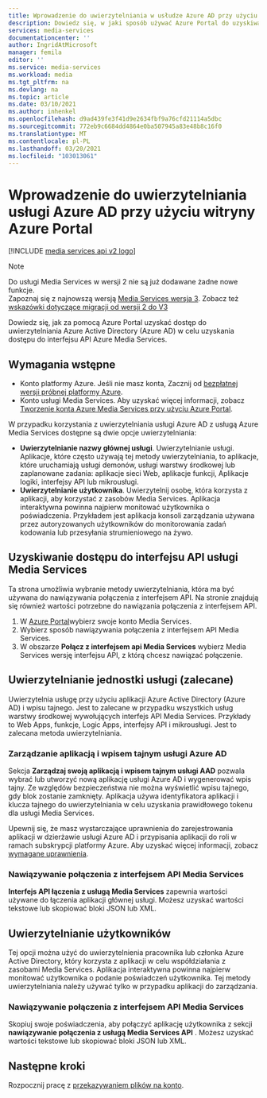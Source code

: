 ```yaml
---
title: Wprowadzenie do uwierzytelniania w usłudze Azure AD przy użyciu Azure Portal | Microsoft Docs
description: Dowiedz się, w jaki sposób używać Azure Portal do uzyskiwania dostępu do uwierzytelniania Azure Active Directory (Azure AD) w celu korzystania z interfejsu API Azure Media Services.
services: media-services
documentationcenter: ''
author: IngridAtMicrosoft
manager: femila
editor: ''
ms.service: media-services
ms.workload: media
ms.tgt_pltfrm: na
ms.devlang: na
ms.topic: article
ms.date: 03/10/2021
ms.author: inhenkel
ms.openlocfilehash: d9ad439fe3f41d9e2634fbf9a76cfd21114a5dbc
ms.sourcegitcommit: 772eb9c6684dd4864e0ba507945a83e48b8c16f0
ms.translationtype: MT
ms.contentlocale: pl-PL
ms.lasthandoff: 03/20/2021
ms.locfileid: "103013061"
---
```

# <a name="get-started-with-azure-ad-authentication-by-using-the-azure-portal"></a>Wprowadzenie do uwierzytelniania usługi Azure AD przy użyciu witryny Azure Portal

[!INCLUDE [media services api v2 logo](./includes/v2-hr.md)]

> [!NOTE]
> Do usługi Media Services w wersji 2 nie są już dodawane żadne nowe funkcje. <br/>Zapoznaj się z najnowszą wersją [Media Services wersja 3](../latest/index.yml). Zobacz też [wskazówki dotyczące migracji od wersji 2 do V3](../latest/migrate-v-2-v-3-migration-introduction.md)

Dowiedz się, jak za pomocą Azure Portal uzyskać dostęp do uwierzytelniania Azure Active Directory (Azure AD) w celu uzyskania dostępu do interfejsu API Azure Media Services.

## <a name="prerequisites"></a>Wymagania wstępne

- Konto platformy Azure. Jeśli nie masz konta, Zacznij od [bezpłatnej wersji próbnej platformy Azure](https://azure.microsoft.com/pricing/free-trial/). 
- Konto usługi Media Services. Aby uzyskać więcej informacji, zobacz [Tworzenie konta Azure Media Services przy użyciu Azure Portal](media-services-portal-create-account.md).

W przypadku korzystania z uwierzytelniania usługi Azure AD z usługą Azure Media Services dostępne są dwie opcje uwierzytelniania:

- **Uwierzytelnianie nazwy głównej usługi**. Uwierzytelnianie usługi. Aplikacje, które często używają tej metody uwierzytelniania, to aplikacje, które uruchamiają usługi demonów, usługi warstwy środkowej lub zaplanowane zadania: aplikacje sieci Web, aplikacje funkcji, Aplikacje logiki, interfejsy API lub mikrousługi.
- **Uwierzytelnianie użytkownika**. Uwierzytelnij osobę, która korzysta z aplikacji, aby korzystać z zasobów Media Services. Aplikacja interaktywna powinna najpierw monitować użytkownika o poświadczenia. Przykładem jest aplikacja konsoli zarządzania używana przez autoryzowanych użytkowników do monitorowania zadań kodowania lub przesyłania strumieniowego na żywo. 

## <a name="access-the-media-services-api"></a>Uzyskiwanie dostępu do interfejsu API usługi Media Services

Ta strona umożliwia wybranie metody uwierzytelniania, która ma być używana do nawiązywania połączenia z interfejsem API. Na stronie znajdują się również wartości potrzebne do nawiązania połączenia z interfejsem API.

1. W [Azure Portal](https://portal.azure.com/)wybierz swoje konto Media Services.
2. Wybierz sposób nawiązywania połączenia z interfejsem API Media Services.
3. W obszarze **Połącz z interfejsem api Media Services** wybierz Media Services wersję interfejsu API, z którą chcesz nawiązać połączenie.

## <a name="service-principal-authentication--recommended"></a>Uwierzytelnianie jednostki usługi (zalecane)

Uwierzytelnia usługę przy użyciu aplikacji Azure Active Directory (Azure AD) i wpisu tajnego. Jest to zalecane w przypadku wszystkich usług warstwy środkowej wywołujących interfejs API Media Services. Przykłady to Web Apps, funkcje, Logic Apps, interfejsy API i mikrousługi. Jest to zalecana metoda uwierzytelniania.

### <a name="manage-your-azure-ad-app-and-secret"></a>Zarządzanie aplikacją i wpisem tajnym usługi Azure AD

Sekcja **Zarządzaj swoją aplikacją i wpisem tajnym usługi AAD** pozwala wybrać lub utworzyć nową aplikację usługi Azure AD i wygenerować wpis tajny. Ze względów bezpieczeństwa nie można wyświetlić wpisu tajnego, gdy blok zostanie zamknięty. Aplikacja używa identyfikatora aplikacji i klucza tajnego do uwierzytelniania w celu uzyskania prawidłowego tokenu dla usługi Media Services.

Upewnij się, że masz wystarczające uprawnienia do zarejestrowania aplikacji w dzierżawie usługi Azure AD i przypisania aplikacji do roli w ramach subskrypcji platformy Azure. Aby uzyskać więcej informacji, zobacz [wymagane uprawnienia](../../active-directory/develop/howto-create-service-principal-portal.md#permissions-required-for-registering-an-app).

### <a name="connect-to-media-services-api"></a>Nawiązywanie połączenia z interfejsem API Media Services

**Interfejs API łączenia z usługą Media Services** zapewnia wartości używane do łączenia aplikacji głównej usługi. Możesz uzyskać wartości tekstowe lub skopiować bloki JSON lub XML.

## <a name="user-authentication"></a>Uwierzytelnianie użytkowników

Tej opcji można użyć do uwierzytelnienia pracownika lub członka Azure Active Directory, który korzysta z aplikacji w celu współdziałania z zasobami Media Services. Aplikacja interaktywna powinna najpierw monitować użytkownika o podanie poświadczeń użytkownika. Tej metody uwierzytelniania należy używać tylko w przypadku aplikacji do zarządzania.

### <a name="connect-to-media-services-api"></a>Nawiązywanie połączenia z interfejsem API Media Services

Skopiuj swoje poświadczenia, aby połączyć aplikację użytkownika z sekcji **nawiązywanie połączenia z usługą Media Services API** . Możesz uzyskać wartości tekstowe lub skopiować bloki JSON lub XML.

## <a name="next-steps"></a>Następne kroki

Rozpocznij pracę z [przekazywaniem plików na konto](media-services-portal-upload-files.md).
